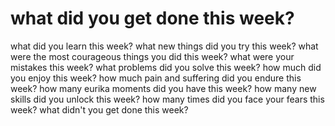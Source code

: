 # what did you get done this week?
what did you learn this week?
what new things did you try this week?
what were the most courageous things you did this week?
what were your mistakes this week?
what problems did you solve this week?
how much did you enjoy this week?
how much pain and suffering did you endure this week?
how many eurika moments did you have this week?
how many new skills did you unlock this week?
how many times did you face your fears this week?
what didn't you get done this week?